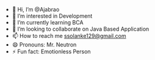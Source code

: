 - 👋 Hi, I’m @Ajabrao
- 👀 I’m interested in Development
- 🌱 I’m currently learning BCA
- 💞️ I’m looking to collaborate on Java Based Application
- 📫 How to reach me ssolanke129@gmail.com
- 😄 Pronouns: Mr. Neutron
- ⚡ Fun fact: Emotionless Person 

<!---
Ajabrao/Ajabrao is a ✨ special ✨ repository because its `README.md` (this file) appears on your GitHub profile.
You can click the Preview link to take a look at your changes.
--->
